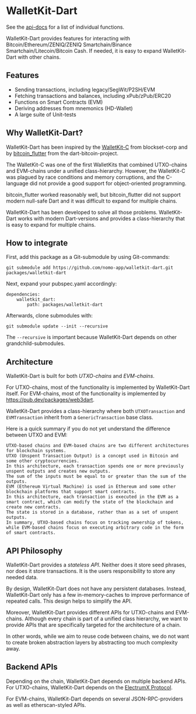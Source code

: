 # WalletKit-Dart

See the [api-docs](https://dev.nomo.app/walletkit-dart) for a list of individual functions.

WalletKit-Dart provides features for interacting with Bitcoin/Ethereum/ZENIQ/ZENIQ Smartchain/Binance Smartchain/Litecoin/Bitcoin Cash.
If needed, it is easy to expand WalletKit-Dart with other chains.

## Features

- Sending transactions, including legacy/SegWit/P2SH/EVM
- Fetching transactions and balances, including xPub/zPub/ERC20
- Functions on Smart Contracts (EVM)
- Deriving addresses from mnemonics (HD-Wallet)
- A large suite of Unit-tests

## Why WalletKit-Dart?

WalletKit-Dart has been inspired by the [WalletKit-C](https://github.com/blockset-corp/walletkit) from blockset-corp and by [bitcoin_flutter](https://github.com/dart-bitcoin/bitcoin_flutter) from the dart-bitcoin-project.

The WalletKit-C was one of the first WalletKits that combined UTXO-chains and EVM-chains under a unified class-hierarchy.
However, the WalletKit-C was plagued by race conditions and memory corruptions, and the C-language did not provide a good support for object-oriented programming.

bitcoin_flutter worked reasonably well, but bitcoin_flutter did not support modern null-safe Dart and it was difficult to expand for multiple chains.

WalletKit-Dart has been developed to solve all those problems.
WalletKit-Dart works with modern Dart-versions and provides a class-hierarchy that is easy to expand for multiple chains.

## How to integrate

First, add this package as a Git-submodule by using Git-commands:

```
git submodule add https://github.com/nomo-app/walletkit-dart.git packages/walletkit-dart
```

Next, expand your pubspec.yaml accordingly:

```
dependencies:
    walletkit_dart:
        path: packages/walletkit-dart
```

Afterwards, clone submodules with:

```
git submodule update --init --recursive
```

The `--recursive` is important because WalletKit-Dart depends on other grandchild-submodules.

## Architecture

WalletKit-Dart is built for both _UTXO-chains_ and _EVM-chains_.

For UTXO-chains, most of the functionality is implemented by WalletKit-Dart itself.
For EVM-chains, most of the functionality is implemented by https://pub.dev/packages/web3dart.

WalletKit-Dart provides a class-hierarchy where both `UTXOTransaction` and `EVMTransaction` inherit from a `GenericTransaction` base class.

Here is a quick summary if you do not yet understand the difference between UTXO and EVM:

```
UTXO-based chains and EVM-based chains are two different architectures for blockchain systems.
UTXO (Unspent Transaction Output) is a concept used in Bitcoin and some other cryptocurrencies.
In this architecture, each transaction spends one or more previously unspent outputs and creates new outputs.
The sum of the inputs must be equal to or greater than the sum of the outputs.
EVM (Ethereum Virtual Machine) is used in Ethereum and some other blockchain platforms that support smart contracts.
In this architecture, each transaction is executed in the EVM as a smart contract, which can modify the state of the blockchain and create new contracts.
The state is stored in a database, rather than as a set of unspent outputs.
In summary, UTXO-based chains focus on tracking ownership of tokens, while EVM-based chains focus on executing arbitrary code in the form of smart contracts.
```

## API Philosophy

WalletKit-Dart provides a _stateless API_.
Neither does it store seed phrases, nor does it store transactions.
It is the users responsibility to store any needed data.

By design, WalletKit-Dart does not have any persistent databases.
Instead, WalletKit-Dart only has a few in-memory-caches to improve performance of repeated calls.
This design helps to simplify the API.

Moreover, WalletKit-Dart provides different APIs for UTXO-chains and EVM-chains.
Although every chain is part of a unified class hierarchy, we want to provide APIs that are specifically targeted for the architecture of a chain.

In other words, while we aim to reuse code between chains, we do not want to create broken abstraction layers by abstracting too much complexity away.

## Backend APIs

Depending on the chain, WalletKit-Dart depends on multiple backend APIs.
For UTXO-chains, WalletKit-Dart depends on the [ElectrumX Protocol](https://electrumx.readthedocs.io/en/latest/protocol-methods.html).

For EVM-chains, WalletKit-Dart depends on several JSON-RPC-providers as well as etherscan-styled APIs.
